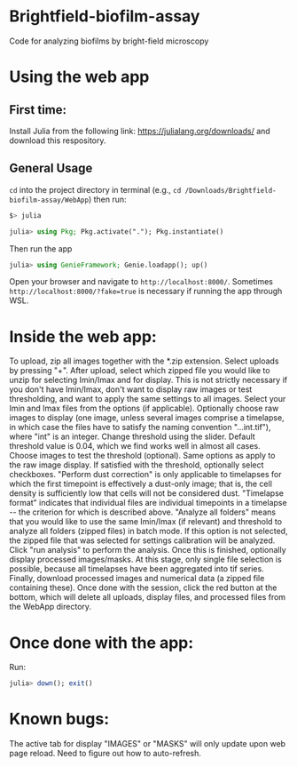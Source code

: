 # Brightfield-biofilm-assay
Code for analyzing biofilms by bright-field microscopy

# Using the web app
## First time:
Install Julia from the following link: https://julialang.org/downloads/ and download this respository.

## General Usage

`cd` into the project directory in terminal (e.g., `cd /Downloads/Brightfield-biofilm-assay/WebApp`) then run:

```bash
$> julia
`````

```julia
julia> using Pkg; Pkg.activate("."); Pkg.instantiate()
`````

Then run the app

```julia
julia> using GenieFramework; Genie.loadapp(); up()
`````

Open your browser and navigate to `http://localhost:8000/`. Sometimes `http://localhost:8000/?fake=true` is necessary if running the app through WSL.

# Inside the web app:
To upload, zip all images together with the *.zip extension. Select uploads by pressing "+". After upload, select which zipped file you would like to unzip for selecting Imin/Imax and for display. This is not strictly necessary if you don't have Imin/Imax, don't want to display raw images or test thresholding, and want to apply the same settings to all images. Select your Imin and Imax files from the options (if applicable). Optionally choose raw images to display (one image, unless
several images comprise a timelapse, in which case the files have to satisfy the naming convention "...int.tif"), where "int" is an integer. Change threshold using the slider. Default threshold value is 0.04, which we find works well in almost all cases. Choose images to test the threshold (optional). Same options as apply to the raw image display. If satisfied with the threshold, optionally select checkboxes. "Perform dust correction" is only applicable to timelapses for which
the first timepoint is effectively a dust-only image; that is, the cell density is sufficiently low that cells will not be considered dust. "Timelapse format" indicates that individual files are individual timepoints in a timelapse -- the criterion for which is described above. "Analyze all folders" means that you would like to use the same Imin/Imax (if relevant) and threshold to analyze all folders (zipped files) in batch mode. If this option is not selected, the zipped file that
was selected for settings calibration will be analyzed. Click "run analysis" to perform the analysis. Once this is finished, optionally display processed images/masks. At this stage, only single file selection is possible, because all timelapses have been aggregated into tif series. Finally, download processed images and numerical data (a zipped file containing these). Once done with the session, click the red button at the bottom, which will delete all uploads, display files,
and processed files from the WebApp directory.

# Once done with the app:
Run:
```julia
julia> down(); exit()
`````

# Known bugs:
The active tab for display "IMAGES" or "MASKS" will only update upon web page reload. Need to figure out how to auto-refresh.
